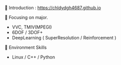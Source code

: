 🔭 Introduction : https://chldydgh4687.github.io

🔭 Focusing on major.

- VVC, TMIV(MPEGI)
- 6DOF / 3DOF+
- DeepLearning ( SuperResolution / Reinforcement )

🔭 Environment Skills
- Linux / C++ / Python


<!--
**chldydgh4687/chldydgh4687** is a ✨ _special_ ✨ repository because its `README.md` (this file) appears on your GitHub profile.

Here are some ideas to get you started:

- 🔭 I’m currently working on ...
- 🌱 I’m currently learning ...
- 👯 I’m looking to collaborate on ...
- 🤔 I’m looking for help with ...
- 💬 Ask me about ...
- 📫 How to reach me: ...
- 😄 Pronouns: ...
- ⚡ Fun fact: ...
-->
